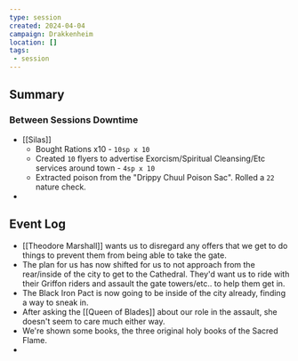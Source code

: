 ```yaml
---
type: session
created: 2024-04-04
campaign: Drakkenheim
location: []
tags:
 - session
---
```



## Summary

### Between Sessions Downtime

- [[Silas]]
	- Bought Rations x10 - `10sp x 10`
	- Created `10` flyers to advertise Exorcism/Spiritual Cleansing/Etc services around town - `4sp x 10`
	- Extracted poison from the "Drippy Chuul Poison Sac". Rolled a `22` nature check.
- 

## Event Log

- [[Theodore Marshall]] wants us to disregard any offers that we get to do things to prevent them from being able to take the gate.
- The plan for us has now shifted for us to not approach from the rear/inside of the city to get to the Cathedral. They'd want us to ride with their Griffon riders and assault the gate towers/etc.. to help them get in.
- The Black Iron Pact is now going to be inside of the city already, finding a way to sneak in.
- After asking the [[Queen of Blades]] about our role in the assault, she doesn't seem to care much either way.
- We're shown some books, the three original holy books of the Sacred Flame.
- 



